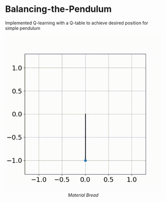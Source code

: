 # Balancing-the-Pendulum
Implemented Q-learning with a Q-table to achieve desired position for simple pendulum

<p align = 'center'>
<img src ='assets/pendulum.gif' alt>
<em align="center">Material Bread</em>  
</p>   
<!-- <p align = 'center'>  
<em>simple pendulum</em>
</p>  -->

  
